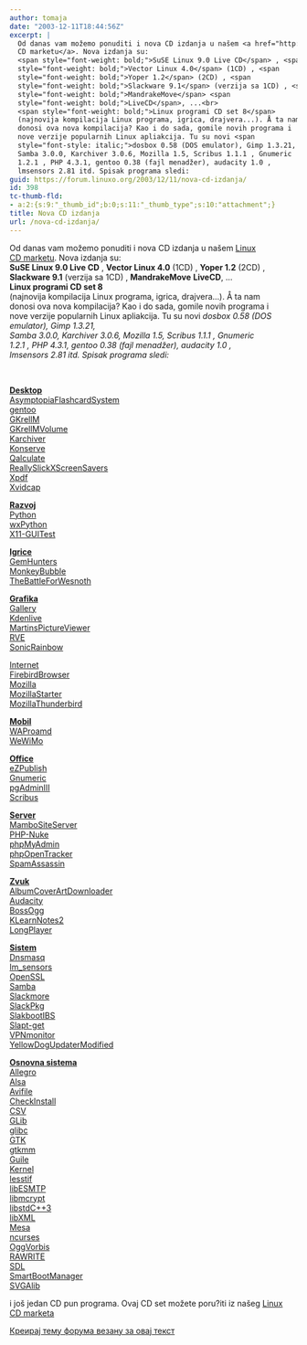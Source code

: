 ```yaml
---
author: tomaja
date: "2003-12-11T18:44:56Z"
excerpt: |
  Od danas vam možemo ponuditi i nova CD izdanja u našem <a href="http://www.linuxo.com/htmltonuke.php?filnavn=cd-izdanja.html">Linux
  CD marketu</a>. Nova izdanja su:
  <span style="font-weight: bold;">SuSE Linux 9.0 Live CD</span> , <span
  style="font-weight: bold;">Vector Linux 4.0</span> (1CD) , <span
  style="font-weight: bold;">Yoper 1.2</span> (2CD) , <span
  style="font-weight: bold;">Slackware 9.1</span> (verzija sa 1CD) , <span
  style="font-weight: bold;">MandrakeMove</span> <span
  style="font-weight: bold;">LiveCD</span>, ...<br>
  <span style="font-weight: bold;">Linux programi CD set 8</span>
  (najnovija kompilacija Linux programa, igrica, drajvera...). Å ta nam
  donosi ova nova kompilacija? Kao i do sada, gomile novih programa i
  nove verzije popularnih Linux apliakcija. Tu su novi <span
  style="font-style: italic;">dosbox 0.58 (DOS emulator), Gimp 1.3.21,
  Samba 3.0.0, Karchiver 3.0.6, Mozilla 1.5, Scribus 1.1.1 , Gnumeric
  1.2.1 , PHP 4.3.1, gentoo 0.38 (fajl menadžer), audacity 1.0 ,
  lmsensors 2.81 itd. Spisak programa sledi:
guid: https://forum.linuxo.org/2003/12/11/nova-cd-izdanja/
id: 398
tc-thumb-fld:
- a:2:{s:9:"_thumb_id";b:0;s:11:"_thumb_type";s:10:"attachment";}
title: Nova CD izdanja
url: /nova-cd-izdanja/
---
```

Od danas vam možemo ponuditi i nova CD izdanja u našem [Linux  
CD marketu](http://www.linuxo.com/htmltonuke.php?filnavn=cd-izdanja.html). Nova izdanja su:  
<span style="font-weight: bold;">SuSE Linux 9.0 Live CD</span> , <span
 style="font-weight: bold;">Vector Linux 4.0</span> (1CD) , <span
 style="font-weight: bold;">Yoper 1.2</span> (2CD) , <span
 style="font-weight: bold;">Slackware 9.1</span> (verzija sa 1CD) , <span
 style="font-weight: bold;">MandrakeMove</span> <span
 style="font-weight: bold;">LiveCD</span>, &#8230;  
<span style="font-weight: bold;">Linux programi CD set 8</span>  
(najnovija kompilacija Linux programa, igrica, drajvera&#8230;). Å ta nam  
donosi ova nova kompilacija? Kao i do sada, gomile novih programa i  
nove verzije popularnih Linux apliakcija. Tu su novi <span
 style="font-style: italic;">dosbox 0.58 (DOS emulator), Gimp 1.3.21,<br /> Samba 3.0.0, Karchiver 3.0.6, Mozilla 1.5, Scribus 1.1.1 , Gnumeric<br /> 1.2.1 , PHP 4.3.1, gentoo 0.38 (fajl menadžer), audacity 1.0 ,<br /> lmsensors 2.81 itd. Spisak programa sledi:<!--break-->

<br /> <!-- Desktop --></p> 

<div class="section" style="font-weight: bold;">
  <a
 href="file:///mnt/cdrom2/Desktop/index.html">Desktop</a>
</div>

<div class="contents">
  <a
 href="file:///mnt/cdrom2/Desktop/index.html#AsymptopiaFlashcardSystem">AsymptopiaFlashcardSystem</a><br /> <a href="file:///mnt/cdrom2/Desktop/index.html#gentoo">gentoo</a><br /> <a href="file:///mnt/cdrom2/Desktop/index.html#GKrellM">GKrellM</a><br /> <a href="file:///mnt/cdrom2/Desktop/index.html#GKrellMVolume">GKrellMVolume</a><br /> <a href="file:///mnt/cdrom2/Desktop/index.html#Karchiver">Karchiver</a><br /> <a href="file:///mnt/cdrom2/Desktop/index.html#Konserve">Konserve</a><br /> <a href="file:///mnt/cdrom2/Desktop/index.html#Qalculate">Qalculate</a><br /> <a href="file:///mnt/cdrom2/Desktop/index.html#ReallySlickXScreenSavers">ReallySlickXScreenSavers</a><br /> <a href="file:///mnt/cdrom2/Desktop/index.html#Xpdf">Xpdf</a><br /> <a href="file:///mnt/cdrom2/Desktop/index.html#Xvidcap">Xvidcap</a>
</div>

<p>
  <!-- Development -->
</p>

<div class="section" style="font-weight: bold;">
  <a
 href="file:///mnt/cdrom2/Development/index.html">Razvoj</a>
</div>

<div class="contents">
  <a href="file:///mnt/cdrom2/Development/index.html#Python">Python</a><br /> <a href="file:///mnt/cdrom2/Development/index.html#wxPython">wxPython</a><br /> <a href="file:///mnt/cdrom2/Development/index.html#X11-GUITest">X11-GUITest</a>
</div>

<p>
  <!-- Games -->
</p>

<div class="section" style="font-weight: bold;">
  <a
 href="file:///mnt/cdrom2/Games/index.html">Igrice</a>
</div>

<div class="contents">
  <a href="file:///mnt/cdrom2/Games/index.html#GemHunters">GemHunters</a><br /> <a href="file:///mnt/cdrom2/Games/index.html#MonkeyBubble">MonkeyBubble</a><br /> <a href="file:///mnt/cdrom2/Games/index.html#TheBattleForWesnoth">TheBattleForWesnoth</a>
</div>

<p>
  <!-- Graphics -->
</p>

<div class="section" style="font-weight: bold;">
  <a
 href="file:///mnt/cdrom2/Graphics/index.html">Grafika</a>
</div>

<div class="contents">
  <a href="file:///mnt/cdrom2/Graphics/index.html#Gallery">Gallery</a><br /> <a href="file:///mnt/cdrom2/Graphics/index.html#Kdenlive">Kdenlive</a><br /> <a href="file:///mnt/cdrom2/Graphics/index.html#MartinsPictureViewer">MartinsPictureViewer</a><br /> <a href="file:///mnt/cdrom2/Graphics/index.html#RVE">RVE</a><br /> <a href="file:///mnt/cdrom2/Graphics/index.html#SonicRainbow">SonicRainbow</a>
</div>

<p>
  <!-- Internet -->
</p>

<div class="section">
  <a href="file:///mnt/cdrom2/Internet/index.html">Internet</a>
</div>

<div class="contents">
  <a href="file:///mnt/cdrom2/Internet/index.html#FirebirdBrowser">FirebirdBrowser</a><br /> <a href="file:///mnt/cdrom2/Internet/index.html#Mozilla">Mozilla</a><br /> <a href="file:///mnt/cdrom2/Internet/index.html#MozillaStarter">MozillaStarter</a><br /> <a href="file:///mnt/cdrom2/Internet/index.html#MozillaThunderbird">MozillaThunderbird</a>
</div>

<p>
  <!-- Mobile -->
</p>

<div class="section" style="font-weight: bold;">
  <a
 href="file:///mnt/cdrom2/Mobile/index.html">Mobil</a>
</div>

<div class="contents">
  <a href="file:///mnt/cdrom2/Mobile/index.html#WAProamd">WAProamd</a><br /> <a href="file:///mnt/cdrom2/Mobile/index.html#WeWiMo">WeWiMo</a>
</div>

<p>
  <!-- Office -->
</p>

<div class="section" style="font-weight: bold;">
  <a
 href="file:///mnt/cdrom2/Office/index.html">Office</a>
</div>

<div class="contents">
  <a href="file:///mnt/cdrom2/Office/index.html#eZPublish">eZPublish</a><br /> <a href="file:///mnt/cdrom2/Office/index.html#Gnumeric">Gnumeric</a><br /> <a href="file:///mnt/cdrom2/Office/index.html#pgAdminIII">pgAdminIII</a><br /> <a href="file:///mnt/cdrom2/Office/index.html#Scribus">Scribus</a>
</div>

<p>
  <!-- Server -->
</p>

<div class="section" style="font-weight: bold;">
  <a
 href="file:///mnt/cdrom2/Server/index.html">Server</a>
</div>

<div class="contents">
  <a href="file:///mnt/cdrom2/Server/index.html#MamboSiteServer">MamboSiteServer</a><br /> <a href="file:///mnt/cdrom2/Server/index.html#PHP-Nuke">PHP-Nuke</a><br /> <a href="file:///mnt/cdrom2/Server/index.html#phpMyAdmin">phpMyAdmin</a><br /> <a href="file:///mnt/cdrom2/Server/index.html#phpOpenTracker">phpOpenTracker</a><br /> <a href="file:///mnt/cdrom2/Server/index.html#SpamAssassin">SpamAssassin</a>
</div>

<p>
  <!-- Sound -->
</p>

<div class="section" style="font-weight: bold;">
  <a
 href="file:///mnt/cdrom2/Sound/index.html">Zvuk</a>
</div>

<div class="contents">
  <a href="file:///mnt/cdrom2/Sound/index.html#AlbumCoverArtDownloader">AlbumCoverArtDownloader</a><br /> <a href="file:///mnt/cdrom2/Sound/index.html#Audacity">Audacity</a><br /> <a href="file:///mnt/cdrom2/Sound/index.html#BossOgg">BossOgg</a><br /> <a href="file:///mnt/cdrom2/Sound/index.html#KLearnNotes2">KLearnNotes2</a><br /> <a href="file:///mnt/cdrom2/Sound/index.html#LongPlayer">LongPlayer</a>
</div>

<p>
  <!-- System -->
</p>

<div class="section" style="font-weight: bold;">
  <a
 href="file:///mnt/cdrom2/System/index.html">Sistem</a>
</div>

<div class="contents">
  <a href="file:///mnt/cdrom2/System/index.html#Dnsmasq">Dnsmasq</a><br /> <a href="file:///mnt/cdrom2/System/index.html#lm_sensors">lm_sensors</a><br /> <a href="file:///mnt/cdrom2/System/index.html#OpenSSL">OpenSSL</a><br /> <a href="file:///mnt/cdrom2/System/index.html#Samba">Samba</a><br /> <a href="file:///mnt/cdrom2/System/index.html#Slackmore">Slackmore</a><br /> <a href="file:///mnt/cdrom2/System/index.html#SlackPkg">SlackPkg</a><br /> <a href="file:///mnt/cdrom2/System/index.html#SlakbootIBS">SlakbootIBS</a><br /> <a href="file:///mnt/cdrom2/System/index.html#Slapt-get">Slapt-get</a><br /> <a href="file:///mnt/cdrom2/System/index.html#VPNmonitor">VPNmonitor</a><br /> <a href="file:///mnt/cdrom2/System/index.html#YellowDogUpdaterModified">YellowDogUpdaterModified</a>
</div>

<p>
  <!-- Essentials -->
</p>

<div class="section" style="font-weight: bold;">
  <a
 href="file:///mnt/cdrom2/Essentials/index.html">Osnovna sistema</a>
</div>

<div class="contents">
  <a href="file:///mnt/cdrom2/Essentials/index.html#Allegro">Allegro</a><br /> <a href="file:///mnt/cdrom2/Essentials/index.html#Alsa">Alsa</a><br /> <a href="file:///mnt/cdrom2/Essentials/index.html#Avifile">Avifile</a><br /> <a href="file:///mnt/cdrom2/Essentials/index.html#CheckInstall">CheckInstall</a><br /> <a href="file:///mnt/cdrom2/Essentials/index.html#CSV">CSV</a><br /> <a href="file:///mnt/cdrom2/Essentials/index.html#GLib">GLib</a><br /> <a href="file:///mnt/cdrom2/Essentials/index.html#glibc">glibc</a><br /> <a href="file:///mnt/cdrom2/Essentials/index.html#GTK">GTK</a><br /> <a href="file:///mnt/cdrom2/Essentials/index.html#gtkmm">gtkmm</a><br /> <a href="file:///mnt/cdrom2/Essentials/index.html#Guile">Guile</a><br /> <a href="file:///mnt/cdrom2/Essentials/index.html#Kernel">Kernel</a><br /> <a href="file:///mnt/cdrom2/Essentials/index.html#lesstif">lesstif</a><br /> <a href="file:///mnt/cdrom2/Essentials/index.html#libESMTP">libESMTP</a><br /> <a href="file:///mnt/cdrom2/Essentials/index.html#libmcrypt">libmcrypt</a><br /> <a href="file:///mnt/cdrom2/Essentials/index.html#libstdC3">libstdC++3</a><br /> <a href="file:///mnt/cdrom2/Essentials/index.html#libXML">libXML</a><br /> <a href="file:///mnt/cdrom2/Essentials/index.html#Mesa">Mesa</a><br /> <a href="file:///mnt/cdrom2/Essentials/index.html#ncurses">ncurses</a><br /> <a href="file:///mnt/cdrom2/Essentials/index.html#OggVorbis">OggVorbis</a><br /> <a href="file:///mnt/cdrom2/Essentials/index.html#RAWRITE">RAWRITE</a><br /> <a href="file:///mnt/cdrom2/Essentials/index.html#SDL">SDL</a><br /> <a href="file:///mnt/cdrom2/Essentials/index.html#SmartBootManager">SmartBootManager</a><br /> <a href="file:///mnt/cdrom2/Essentials/index.html#SVGAlib">SVGAlib</a>
</div>

<p>
  i još jedan CD pun programa. Ovaj CD set možete poru?iti iz našeg <a
 href="http://www.linuxo.com/htmltonuke.php?filnavn=cd-izdanja.html">Linux<br /> CD marketa</p> 
  
  <p>
    <a href="https://linuxo.org/nova-tema-na-forumu/?se_pid=398">Креирај тему форума везану за овај текст</a>
  </p>